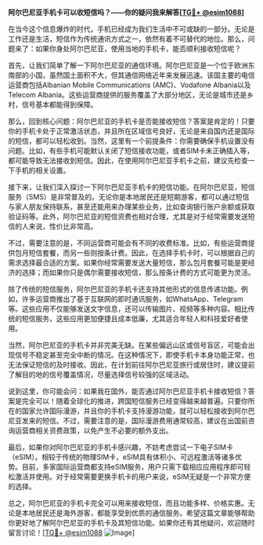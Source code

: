 **阿尔巴尼亚手机卡可以收短信吗？——你的疑问我来解答[[TG💪+ @esim1088](https://t.me/s/esim1088)]**

在当今这个信息爆炸的时代，手机已经成为我们生活中不可或缺的一部分。无论是工作还是生活，短信作为传统通讯方式之一，依然有着不可替代的地位。那么，问题来了：如果你身处阿尔巴尼亚，使用当地的手机卡，能否顺利接收短信呢？

首先，让我们简单了解一下阿尔巴尼亚的通信环境。阿尔巴尼亚是一个位于欧洲东南部的小国，虽然国土面积不大，但其通信网络近年来发展迅速。该国主要的电信运营商包括Albanian Mobile Communications (AMC)、Vodafone Albania以及Telecom Albania。这些运营商提供的服务覆盖了大部分地区，无论是城市还是乡村，信号基本都能得到保障。

那么，回到核心问题：阿尔巴尼亚的手机卡是否能接收短信？答案是肯定的！只要你的手机卡处于正常激活状态，并且所在区域信号良好，无论是来自国内还是国际的短信，都可以轻松收到。当然，这里有一个前提条件：你需要确保手机设置没有问题。比如，有些手机可能默认关闭了短信接收功能，或者SIM卡未正确插入等，都可能导致无法接收到短信。因此，在使用阿尔巴尼亚手机卡之前，建议先检查一下手机的相关设置。

接下来，让我们深入探讨一下阿尔巴尼亚手机卡的短信功能。在阿尔巴尼亚，短信服务（SMS）是非常普及的。无论你是本地居民还是短期游客，都可以通过短信与家人朋友保持联系，甚至还能用来办理某些业务，比如查询银行账户余额或获取验证码等。此外，阿尔巴尼亚的短信资费也相对合理，尤其是对于经常需要发送短信的人来说，性价比非常高。

不过，需要注意的是，不同运营商可能会有不同的收费标准。比如，有些运营商提供包月短信套餐，而另一些则按条计费。因此，在选择手机卡时，可以根据自己的需求选择最合适的方案。如果你经常需要发送大量短信，那么包月套餐可能是更经济的选择；而如果你只是偶尔需要接收短信，那么按条计费的方式可能更为灵活。

除了传统的短信服务，阿尔巴尼亚的手机卡还支持其他形式的信息传递功能。例如，许多运营商推出了基于互联网的即时通讯服务，如WhatsApp、Telegram等。这些应用不仅能够发送文字信息，还可以传输图片、视频等多种内容。相比传统的短信服务，这些应用更加便捷且成本低廉，尤其适合年轻人和科技爱好者使用。

当然，阿尔巴尼亚的手机卡并非完美无缺。在某些偏远山区或信号盲区，可能会出现信号不稳定甚至完全中断的情况。在这种情况下，即使手机卡本身功能正常，也无法保证短信的及时接收。因此，在计划前往阿尔巴尼亚旅行或居住时，建议提前了解目的地的信号覆盖情况，尽量选择信号较强的区域活动。

说到这里，你可能会问：如果我在国外，能否通过阿尔巴尼亚手机卡接收短信？答案是完全可以！随着全球化的推进，跨国短信服务已经变得越来越普遍。只要你所在的国家允许国际漫游，并且你的手机卡支持漫游功能，就可以轻松接收到阿尔巴尼亚发来的短信。不过，需要注意的是，国际漫游费用通常较高，建议在出国前咨询运营商相关资费政策，以免产生不必要的额外支出。

最后，如果你对阿尔巴尼亚的手机卡感兴趣，不妨考虑尝试一下电子SIM卡（eSIM）。相较于传统的物理SIM卡，eSIM具有体积小、可远程激活等诸多优势。目前，多家国际运营商都支持eSIM服务，用户只需下载相应应用程序即可轻松激活并使用。对于经常需要更换手机卡的用户来说，eSIM无疑是一个非常方便的选择。

总之，阿尔巴尼亚的手机卡完全可以用来接收短信，而且功能多样、价格实惠。无论是本地居民还是海外游客，都能享受到优质的通信服务。希望这篇文章能够帮助你更好地了解阿尔巴尼亚的手机卡及其短信功能。如果你还有其他疑问，欢迎随时留言讨论！[[TG💪+ @esim1088](https://t.me/s/esim1088) ![Image](https://i.postimg.cc/4NQfJmqS/Snipaste-2025-05-13-00-14-12.png)]